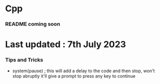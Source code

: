# Cpp

### README coming soon

# Last updated : 7th July 2023

### Tips and Tricks 

* system(pause) ;  this will add a delay to the code and then stop, won't stop abruptly it'll give a prompt to press any key to continue
     
